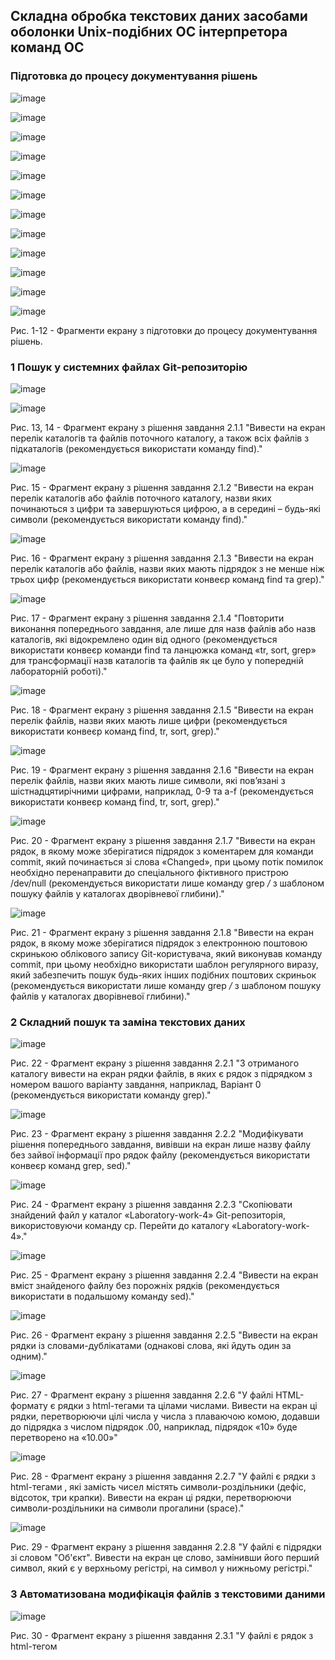 ## Складна обробка текстових даних засобами оболонки Unix-подібних ОС інтерпретора команд ОС

### Підготовка до процесу документування рішень
![image](https://github.com/zhkkk77/WebAR-Example/blob/Laboratory-work-4/photo_1.jpg)

![image](https://github.com/zhkkk77/WebAR-Example/blob/Laboratory-work-4/photo_2.jpg)

![image](https://github.com/zhkkk77/WebAR-Example/blob/Laboratory-work-4/photo_3.jpg)

![image](https://github.com/zhkkk77/WebAR-Example/blob/Laboratory-work-4/photo_4.jpg)

![image](https://github.com/zhkkk77/WebAR-Example/blob/Laboratory-work-4/photo_5.jpg)

![image](https://github.com/zhkkk77/WebAR-Example/blob/Laboratory-work-4/photo_6.jpg)

![image](https://github.com/zhkkk77/WebAR-Example/blob/Laboratory-work-4/photo_7.jpg)

![image](https://github.com/zhkkk77/WebAR-Example/blob/Laboratory-work-4/photo_8.jpg)

![image](https://github.com/zhkkk77/WebAR-Example/blob/Laboratory-work-4/photo_9.jpg)

![image](https://github.com/zhkkk77/WebAR-Example/blob/Laboratory-work-4/photo_10.jpg)

![image](https://github.com/zhkkk77/WebAR-Example/blob/Laboratory-work-4/photo_11.jpg)

![image](https://github.com/zhkkk77/WebAR-Example/blob/Laboratory-work-4/photo_12.jpg)

Рис. 1-12 - Фрагменти екрану з підготовки до процесу документування рішень.

### 1 Пошук у системних файлах Git-репозиторію

![image](https://github.com/zhkkk77/WebAR-Example/blob/Laboratory-work-4/photo_13.jpg)

![image](https://github.com/zhkkk77/WebAR-Example/blob/Laboratory-work-4/photo_14.jpg)

Рис. 13, 14 - Фрагмент екрану з рішення завдання 2.1.1 "Вивести на екран перелік каталогів та файлів поточного каталогу, а також всіх файлів з підкаталогів (рекомендується використати команду find)."

![image](https://github.com/zhkkk77/WebAR-Example/blob/Laboratory-work-4/photo_15.jpg)

Рис. 15 - Фрагмент екрану з рішення завдання 2.1.2 "Вивести на екран перелік каталогів або файлів поточного каталогу, назви яких починаються з цифри та завершуються цифрою, а в середині – будь-які символи (рекомендується використати команду find)."

![image](https://github.com/zhkkk77/WebAR-Example/blob/Laboratory-work-4/photo_16.jpg)

Рис. 16 - Фрагмент екрану з рішення завдання 2.1.3 "Вивести на екран перелік каталогів або файлів, назви яких мають підрядок з не менше ніж трьох цифр (рекомендується використати конвеєр команд find та grep)."

![image](https://github.com/zhkkk77/WebAR-Example/blob/Laboratory-work-4/photo_17.jpg)

Рис. 17 - Фрагмент екрану з рішення завдання 2.1.4 "Повторити виконання попереднього завдання, але лише для назв файлів або назв каталогів, які відокремлено один від одного (рекомендується використати конвеєр команди find та ланцюжка команд «tr, sort, grep» для трансформації назв каталогів та файлів як це було у попередній лабораторній роботі)."

![image](https://github.com/zhkkk77/WebAR-Example/blob/Laboratory-work-4/photo_18.jpg)

Рис. 18 - Фрагмент екрану з рішення завдання 2.1.5 "Вивести на екран перелік файлів, назви яких мають лише цифри (рекомендується використати конвеєр команд find, tr, sort, grep)."

![image](https://github.com/zhkkk77/WebAR-Example/blob/Laboratory-work-4/photo_19.jpg)

Рис. 19 - Фрагмент екрану з рішення завдання 2.1.6 "Вивести на екран перелік файлів, назви яких мають лише символи, які пов’язані з шістнадцятирічними цифрами, наприклад, 0-9 та a-f (рекомендується використати конвеєр команд find, tr, sort, grep)."

![image](https://github.com/zhkkk77/WebAR-Example/blob/Laboratory-work-4/photo_20.jpg)

Рис. 20 - Фрагмент екрану з рішення завдання 2.1.7 "Вивести на екран рядок, в якому може зберігатися підрядок з коментарем для команди commit, який починається зі слова «Changed», при цьому потік помилок необхідно перенаправити до спеціального фіктивного пристрою /dev/null (рекомендується використати лише команду grep */* з шаблоном пошуку файлів у каталогах дворівневої глибини)."

![image](https://github.com/zhkkk77/WebAR-Example/blob/Laboratory-work-4/photo_21.jpg)

Рис. 21 - Фрагмент екрану з рішення завдання 2.1.8 "Вивести на екран рядок, в якому може зберігатися підрядок з електронною поштовою скринькою облікового запису Git-користувача, який виконував команду commit, при цьому необхідно використати шаблон регулярного виразу, який забезпечить пошук будь-яких інших подібних поштових скриньок (рекомендується використати лише команду grep */* з шаблоном пошуку файлів у каталогах дворівневої глибини)."

### 2 Складний пошук та заміна текстових даних

![image](https://github.com/zhkkk77/WebAR-Example/blob/Laboratory-work-4/photo_22.jpg)

Рис. 22 - Фрагмент екрану з рішення завдання 2.2.1 "З отриманого каталогу вивести на екран рядки файлів, в яких є рядок з підрядком з номером вашого варіанту завдання, наприклад, Варіант 0 (рекомендується використати команду grep)."

![image](https://github.com/zhkkk77/WebAR-Example/blob/Laboratory-work-4/photo_23.jpg)

Рис. 23 - Фрагмент екрану з рішення завдання 2.2.2 "Модифікувати рішення попереднього завдання, вивівши на екран лише назву файлу без зайвої інформації про рядок файлу (рекомендується використати конвеєр команд grep, sed)."

![image](https://github.com/zhkkk77/WebAR-Example/blob/Laboratory-work-4/photo_24.jpg)

Рис. 24 - Фрагмент екрану з рішення завдання 2.2.3 "Скопіювати знайдений файл у каталог «Laboratory-work-4» Git-репозиторія, використовуючи команду cp. Перейти до каталогу «Laboratory-work-4»."

![image](https://github.com/zhkkk77/WebAR-Example/blob/Laboratory-work-4/photo_25.jpg)

Рис. 25 - Фрагмент екрану з рішення завдання 2.2.4 "Вивести на екран вміст знайденого файлу без порожніх рядків (рекомендується використати в подальшому команду sed)."

![image](https://github.com/zhkkk77/WebAR-Example/blob/Laboratory-work-4/photo_26.jpg)

Рис. 26 - Фрагмент екрану з рішення завдання 2.2.5 "Вивести на екран рядки із словами-дублікатами (однакові слова, які йдуть один за одним)."

![image](https://github.com/zhkkk77/WebAR-Example/blob/Laboratory-work-4/photo_27.jpg)

Рис. 27 - Фрагмент екрану з рішення завдання 2.2.6 "У файлі HTML-формату є рядки з html-тегами <td> та цілами числами. Вивести на екран ці рядки, перетворюючи цілі числа у числа з плаваючою комою, додавши до підрядка з числом підрядок .00, наприклад, підрядок «10» буде перетворено на «10.00»"

![image](https://github.com/zhkkk77/WebAR-Example/blob/Laboratory-work-4/photo_28.jpg)

Рис. 28 - Фрагмент екрану з рішення завдання 2.2.7 "У файлі є рядки з html-тегами <td>, які замість чисел містять символи-роздільники (дефіс, відсоток, три крапки). Вивести на екран ці рядки, перетворюючи символи-роздільники на символи прогалини (space)."

![image](https://github.com/zhkkk77/WebAR-Example/blob/Laboratory-work-4/photo_29.jpg)

Рис. 29 - Фрагмент екрану з рішення завдання 2.2.8 "У файлі є підрядки зі словом "Об'єкт". Вивести на екран це слово, замінивши
його перший символ, який є у верхньому регістрі, на символ у нижньому регістрі."

### 3 Автоматизована модифікація файлів з текстовими даними

![image](https://github.com/zhkkk77/WebAR-Example/blob/Laboratory-work-4/photo_30.jpg)

Рис. 30 - Фрагмент екрану з рішення завдання 2.3.1 "У файлі є рядок з html-тегом <title>. Видалити з цього рядка цифри, які розміщено наприкінці рядка."

![image](https://github.com/zhkkk77/WebAR-Example/blob/Laboratory-work-4/photo_31.jpg)

Рис. 31 - Фрагмент екрану з рішення завдання 2.3.2 "У файлі є рядок з html-тегом <title>. Додати після цього рядка новий рядок, який містить наступне: 
"<h1>Таблиця оновлено автоматично. Автор - ПІБ, група</h1>" (рекомендується додати за номером, який заздалегіть визначено попердньою командою sed наприклад, після 4-го рядку)."

![image](https://github.com/zhkkk77/WebAR-Example/blob/Laboratory-work-4/photo_32.jpg)

Рис. 32 - Фрагмент екрану з рішення завдання 2.3.3 "Видалити з файлу всі порожні рядки."

![image](https://github.com/zhkkk77/WebAR-Example/blob/Laboratory-work-4/photo_33.jpg)

Рис. 33 - Фрагмент екрану з рішення завдання 2.3.4 "Видалити з файлу слова-дублікати."

![image](https://github.com/zhkkk77/WebAR-Example/blob/Laboratory-work-4/photo_34.jpg)

Рис. 34 - Фрагмент екрану з рішення завдання 2.3.5 "Об’єднати команди SED, створені у попередніх завданнях, в окремий текстовий файл з назвою за шаблоном surname.sed, де surname – ваше прізвище латинськими літерами. Виконати утиліту SED з читанням команд зі створенного файлу."
















